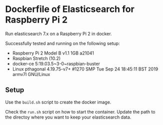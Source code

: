 # Dockerfile of Elasticsearch for Raspberry Pi 2

Run elasticsearch 7.x on a Raspberry Pi 2 in docker.

Successfully tested and running on the following setup:

* Raspberry Pi 2 Model B v1.1	1GB	a21041
* Raspbian Stretch (10.2)
* docker-ce 5:19.03.5\~3-0\~raspbian-buster
* Linux pthagonal 4.19.75-v7+ #1270 SMP Tue Sep 24 18:45:11 BST 2019 armv7l GNU/Linux

## Setup

Use the `build.sh` script to create the docker image.

Check the `run.sh` script on how to start the container. Update the path to the directoy where you want to keep your elasticsearch data.
